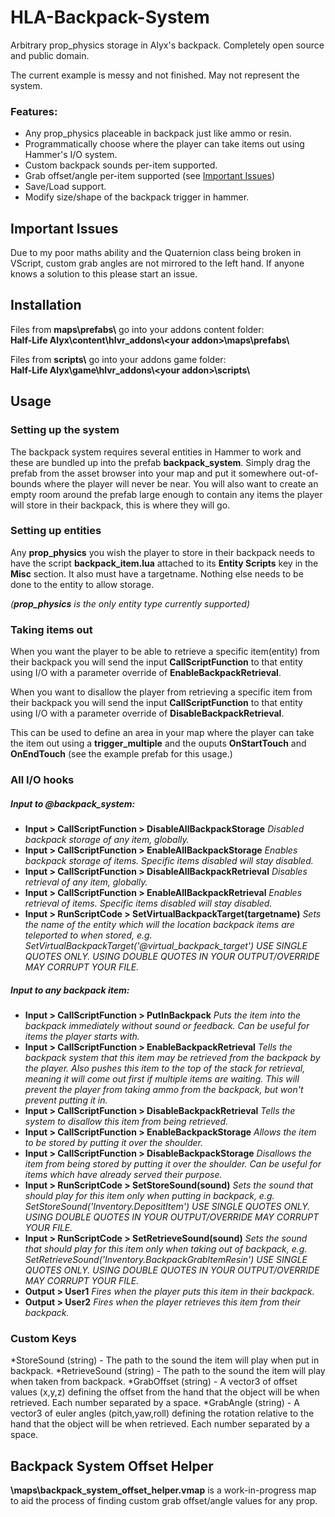 
# HLA-Backpack-System
Arbitrary prop_physics storage in Alyx's backpack. Completely open source and public domain.

The current example is messy and not finished. May not represent the system.

### Features:
* Any prop_physics placeable in backpack just like ammo or resin.
* Programmatically choose where the player can take items out using Hammer's I/O system.
* Custom backpack sounds per-item supported.
* Grab offset/angle per-item supported (see [Important Issues](#important-issues))
* Save/Load support.
* Modify size/shape of the backpack trigger in hammer.

## Important Issues
Due to my poor maths ability and the Quaternion class being broken in VScript, custom grab angles are not mirrored to the left hand. If anyone knows a solution to this please start an issue.

## Installation
Files from **maps\prefabs\\** go into your addons content folder:\
**Half-Life Alyx\content\hlvr_addons\\\<your addon>\maps\prefabs\\**

Files from **scripts\\** go into your addons game folder:\
**Half-Life Alyx\game\hlvr_addons\\\<your addon>\scripts\\**

## Usage
### Setting up the system
The backpack system requires several entities in Hammer to work and these are bundled up into the prefab **backpack_system**. Simply drag the prefab from the asset browser into your map and put it somewhere out-of-bounds where the player will never be near. You will also want to create an empty room around the prefab large enough to contain any items the player will store in their backpack, this is where they will go.

### Setting up entities
Any **prop_physics** you wish the player to store in their backpack needs to have the script **backpack_item.lua** attached to its **Entity Scripts** key in the **Misc** section. It also must have a targetname. Nothing else needs to be done to the entity to allow storage.

*(**prop_physics** is the only entity type currently supported)*

### Taking items out
When you want the player to be able to retrieve a specific item(entity) from their backpack you will send the input **CallScriptFunction** to that entity using I/O with a parameter override of **EnableBackpackRetrieval**.

When you want to disallow the player from retrieving a specific item from their backpack you will send the input **CallScriptFunction** to that entity using I/O with a parameter override of **DisableBackpackRetrieval**.

This can be used to define an area in your map where the player can take the item out using a **trigger_multiple** and the ouputs **OnStartTouch** and **OnEndTouch** (see the example prefab for this usage.)

### All I/O hooks
##### Input to @backpack_system:
* **Input > CallScriptFunction > DisableAllBackpackStorage**
*Disabled backpack storage of any item, globally.*
* **Input > CallScriptFunction > EnableAllBackpackStorage**
*Enables backpack storage of items. Specific items disabled will stay disabled.*
* **Input > CallScriptFunction > DisableAllBackpackRetrieval**
*Disables retrieval of any item, globally.*
* **Input > CallScriptFunction > EnableAllBackpackRetrieval**
*Enables retrieval of items. Specific items disabled will stay disabled.*
* **Input > RunScriptCode > SetVirtualBackpackTarget(targetname)**
*Sets the name of the entity which will the location backpack items are teleported to when stored, e.g.
SetVirtualBackpackTarget('@virtual_backpack_target')
USE SINGLE QUOTES ONLY. USING DOUBLE QUOTES IN YOUR OUTPUT/OVERRIDE MAY CORRUPT YOUR FILE.*
##### Input to any backpack item:
* **Input > CallScriptFunction > PutInBackpack**
*Puts the item into the backpack immediately without sound or feedback. Can be useful for items the player starts with.*
* **Input > CallScriptFunction > EnableBackpackRetrieval**
*Tells the backpack system that this item may be retrieved from the backpack by the player. Also pushes this item to the top of the stack for retrieval, meaning it will come out first if multiple items are waiting. This will prevent the player from taking ammo from the backpack, but won't prevent putting it in.*
* **Input > CallScriptFunction > DisableBackpackRetrieval**
*Tells the system to disallow this item from being retrieved.*
* **Input > CallScriptFunction > EnableBackpackStorage**
*Allows the item to be stored by putting it over the shoulder.*
* **Input > CallScriptFunction > DisableBackpackStorage**
*Disallows the item from being stored by putting it over the shoulder. Can be useful for items which have already served their purpose.*
* **Input > RunScriptCode > SetStoreSound(sound)**
*Sets the sound that should play for this item only when putting in backpack, e.g.
SetStoreSound('Inventory.DepositItem')
USE SINGLE QUOTES ONLY. USING DOUBLE QUOTES IN YOUR OUTPUT/OVERRIDE MAY CORRUPT YOUR FILE.*
* **Input > RunScriptCode > SetRetrieveSound(sound)**
*Sets the sound that should play for this item only when taking out of backpack, e.g.
SetRetrieveSound('Inventory.BackpackGrabItemResin')
USE SINGLE QUOTES ONLY. USING DOUBLE QUOTES IN YOUR OUTPUT/OVERRIDE MAY CORRUPT YOUR FILE.*
* **Output > User1**
*Fires when the player puts this item in their backpack.*
* **Output > User2**
*Fires when the player retrieves this item from their backpack.*
### Custom Keys
*StoreSound (string) - The path to the sound the item will play when put in backpack.
*RetrieveSound (string) - The path to the sound the item will play when taken from backpack.
*GrabOffset (string) - A vector3 of offset values (x,y,z) defining the offset from the hand that the object will be when retrieved. Each number separated by a space.
*GrabAngle (string) - A vector3 of euler angles (pitch,yaw,roll) defining the rotation relative to the hand that the object will be when retrieved. Each number separated by a space.

## Backpack System Offset Helper
**\maps\backpack_system_offset_helper.vmap** is a work-in-progress map to aid the process of finding custom grab offset/angle values for any prop.
